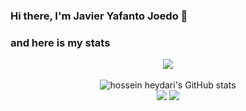 ### Hi there, I'm Javier Yafanto Joedo 👋

### and here is my stats
<p align="center"><img src="https://www.codewars.com/users/Javieryafanto/badges/large"/><br /><br />
  <img src="https://github-readme-stats.vercel.app/api?username=Javieryafanto&show_icons=true&include_all_commits=true&theme=monokai" alt="hossein heydari's GitHub stats" /><br />
  <img src="https://github-readme-streak-stats.herokuapp.com/?user=Javieryafanto&theme=monokai"/>
  <img src="https://github-readme-stats.vercel.app/api/top-langs/?username=Javieryafanto&layout=compact&theme=monokai&langs_count=12"/><br />
</p>

<!--
**Javieryafanto/Javieryafanto** is a ✨ _special_ ✨ repository because its `README.md` (this file) appears on your GitHub profile.

Here are some ideas to get you started:

- 🔭 I’m currently working on ...
- 🌱 I’m currently learning ...
- 👯 I’m looking to collaborate on ...
- 🤔 I’m looking for help with ...
- 💬 Ask me about ...
- 📫 How to reach me: ...
- 😄 Pronouns: ...
- ⚡ Fun fact: ...
-->

